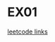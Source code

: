 # EX01

[leetcode links](https://leetcode.com/problems/merge-strings-alternately/editorial/?envType=study-plan-v2&envId=leetcode-75)
